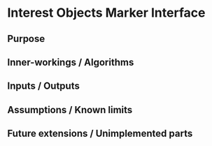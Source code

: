 # Interest Objects Marker Interface

## Purpose

## Inner-workings / Algorithms

## Inputs / Outputs

## Assumptions / Known limits

## Future extensions / Unimplemented parts
